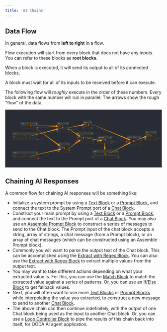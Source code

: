 ```yaml
---
title: 'AI Chains'
---
```


## Data Flow

In general, data flows from **left to right** in a flow.

Flow execution will start from every block that does not have any inputs. You can refer to these blocks as **root blocks**.

When a block is executed, it will send its output to all of its connected blocks.

A block must wait for all of its inputs to be received before it can execute.

The following flow will _roughly_ execute in the order of these numbers. Every block with the same number will run in parallel. The arrows show the rough "flow" of the data.

![Data Flow](../assets/data-flow.png)

## Chaining AI Responses

A common flow for chaining AI responses will be something like:

- Initialize a system prompt by using a [Text Block](../../block-reference/text) or a [Prompt Block](../../block-reference/prompt), and connect the text to the System Prompt port of a [Chat Block](../../block-reference/chat).
- Construct your main prompt by using a [Text Block](../../block-reference/text) or a [Prompt Block](../../block-reference/prompt), and connect the text to the Prompt port of a [Chat Block](../../block-reference/chat). You may also use an [Assemble Prompt Block](../../block-reference/assemble-prompt) to construct a series of messages to send to the Chat block. The Prompt input of the chat block accepts a string, array of strings, a chat message (from a Prompt block), or an array of chat messages (which can be constructed using an Assemble Prompt block).
- Commonly you will want to parse the output text of the Chat block. This can be accomplished using the [Extract with Regex Block](../../block-reference/extract-with-regex). You can also use the [Extract with Regex Block](../../block-reference/extract-with-regex) to extract multiple values from the output text.
- You may want to take different actions depending on what your extracted value is. For this, you can use the [Match Block](../../block-reference/match) to match the extracted value against a series of patterns. Or, you can use an [If/Else Block](../../block-reference/if-else) to get fallback values.
- Next, you will often want to use more [Text Blocks](../../block-reference/text) or [Prompt Blocks](../../block-reference/prompt) while interpolating the value you extracted, to construct a new message to send to another [Chat Block](../../block-reference/chat).
- The above chain can then continue indefinitely, with the output of one Chat block being used as the input to another Chat block. Or, you can use a [Loop Controller Block](../../block-reference/loop-controller) to pipe the results of this chain back into itself, for OODA AI agent application.
